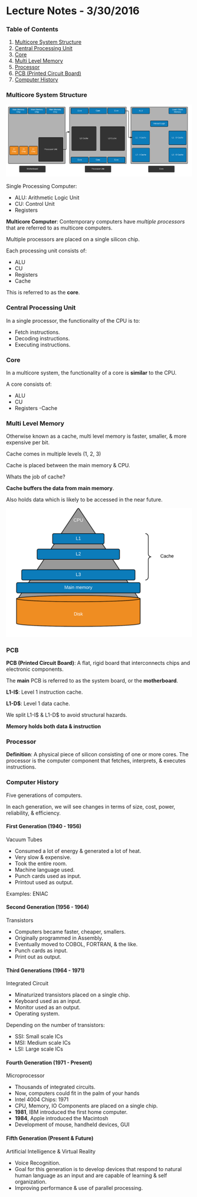 # Lecture Notes - 3/30/2016

### Table of Contents

 1. [Multicore System Structure](#multicore-system-structure)
 2. [Central Processing Unit](#central-processing-unit)
 3. [Core](#core)
 4. [Multi Level Memory](#multi-level-memory)
 5. [Processor](#processor)
 6. [PCB (Printed Circuit Board)](#pcb)
 7. [Computer History](#computer-history)


### Multicore System Structure

![Multicore System Structure](../images/multicore-system-structure.png)

Single Processing Computer:
 - ALU: Arithmetic Logic Unit
 - CU: Control Unit
 - Registers


**Multicore Computer**: Contemporary computers have _multiple processors_ that are referred to as multicore computers.

Multiple processors are placed on a single silicon chip.

Each processing unit consists of:
 - ALU
 - CU
 - Registers
 - Cache

This is referred to as the **core**.

### Central Processing Unit

In a single processor, the functionality of the CPU is to:
 - Fetch instructions.
 - Decoding instructions.
 - Executing instructions.

### Core

In a multicore system, the functionality of a core is **similar** to the CPU.

A core consists of:
 - ALU
 - CU
 - Registers
 -Cache

### Multi Level Memory

Otherwise known as a cache, multi level memory is faster, smaller, & more expensive per bit.

Cache comes in multiple levels (1, 2, 3)

Cache is placed between the main memory & CPU.

Whats the job of cache?

**Cache buffers the data from main memory**.

Also holds data which is likely to be accessed in the near future.

![Memory Hierarchy](../images/memory-hierarchy.png)

### PCB

**PCB (Printed Circuit Board)**: A flat, rigid board that interconnects chips and electronic components.

The **main** PCB is referred to as the system board, or the **motherboard**.

**L1-I$**: Level 1 instruction cache.

**L1-D$**: Level 1 data cache.

We split L1-I$ & L1-D$ to avoid structural hazards.

**Memory holds both data & instruction**

### Processor

**Definition**: A physical piece of silicon consisting of one or more cores. The processor is the computer component that fetches, interprets, & executes instructions.

### Computer History

Five generations of computers.

In each generation, we will see changes in terms of size, cost, power, reliability, & efficiency.

#### First Generation (1940 - 1956)

Vacuum Tubes 
 - Consumed a lot of energy & generated a lot of heat.
 - Very slow & expensive.
 - Took the entire room.
 - Machine language used.
 - Punch cards used as input.
 - Printout used as output.

Examples: ENIAC

#### Second Generation (1956 - 1964)

Transistors
 - Computers became faster, cheaper, smallers.
 - Originally programmed in Assembly.
 - Eventually moved to COBOL, FORTRAN, & the like.
 - Punch cards as input.
 - Print out as output.

#### Third Generations (1964 - 1971)

Integrated Circuit
 - Minaturized transistors placed on a single chip.
 - Keyboard used as an input.
 - Monitor used as an output.
 - Operating system.

Depending on the number of transistors:
 - SSI: Small scale ICs
 - MSI: Medium scale ICs
 - LSI: Large scale ICs

#### Fourth Generation (1971 - Present)

Microprocessor
 - Thousands of integrated circuits.
 - Now, computers could fit in the palm of your hands
 - Intel 4004 Chips: 1971
 - CPU, Memory, IO Components are placed on a single chip.
 - **1981**, IBM introduced the first home computer.
 - **1984**, Apple introduced the Macintosh
 - Development of mouse, handheld devices, GUI

#### Fifth Generation (Present & Future)

Artificial Intelligence & Virtual Reality
 - Voice Recognition.
 - Goal for this generation is to develop devices that respond to natural human language as an input and are capable of learning & self organization.
 - Improving performance & use of parallel processing.









 

